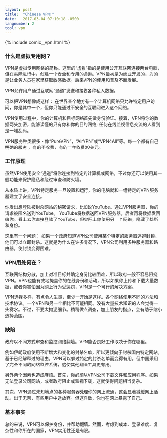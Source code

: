 ```yaml
---
layout: post
title:  "Chinese VPN!"
date:   2017-03-04 07:10:18 -0500
langnumber: 2
tool: vpn
---
```


{% include comic__vpn.html %}



<h3 class='subhed'>什么是虚拟专用网？</h3>

VPN是虚拟专用网络的简称。这里的“虚拟”指的是使用公开互联网连接两台电脑，但在实际进行中，创建一个安全和专用的通道。VPN最初是为商业开发的，为的是让业务人员在家里获取敏感数据。后来VPN的使用和普及不断发展。 

VPN允许用户通过互联网“通道”发送和接收各种私人数据。

可以把VPN想像成这样： 在世界某个地方有一个计算机网络只允许特定用户访问，你是其中一个，但你只能通过不安全的互联网进入这个网络。

VPN使用过程中，你的计算机和目标网络首先做身份验证。接着，VPN将你的数据两头加密，能够读懂的只有你和你的目的网络; 任何在线监视信息交流的人看到是一堆乱码。

VPN服务种类很多 - 像“PureVPN”，“AirVPN”或“VPN4All”等。每一个都有自己明确的服务； 有的不收费，有的一年收费80美元。

<h3 class='subhed icon how'>工作原理</h3>

虽然VPN使用安全“通道”将你连接到特定的计算机或网络，不过你还可以使用其一般功能来保护隐私和绕过审查和防火墙。

从本质上讲，VPN特定服务一旦设置和运行，你的电脑就和一组特定的VPN服务器建立了安全连接。

你发出想登陆被封杀网站的秘密请求，比如说YouTube。通过VPN服务器，你的请求被匿名送到YouTube。 YouTube将数据送回VPN服务器，后者再将数据发回给你。看上去你直接登陆了YouTube，但实际上你使用另一个网络，隐藏了处所和身份。 

这里有一个问题： 如果一个政府知道VPN公司使用某个特定的服务器逃避封锁，他们可以立即封杀。这就是为什么在许多情况下，VPN公司利用多种服务器和路由器，使封锁变得困难。

<h3 class='subhed icon help'>VPN用处何在？</h3>

互联网结构分散，加上对准目标并确定身份比较困难，所以政府一般不容易阻挠VPN。VPN也能有效地掩盖你的在线身份和活动，所以如果你上传和下载大量数据，或者你害怕因为网上行为受惩罚，VPN是一个可行的解决方案。

VPN选择多样，有点令人生畏，至少一开始是这样。各个网络使用不同的方法和技术协议。一个VPN和另一个相比不可能相同。没有大量技术知识的人会觉得一头雾水。不过，不要太拘泥细节。稍稍做点调查，加上朋友的指点，会有助于缩小选择范围。

<h3 class='subhed icon caution'>缺陷</h3>

政府以不同方式审查和监控网络翻墙。VPN能否良好工作取决于你在哪里。

例如伊朗政府使用不断增大和变化的封杀名单，所以更倾向于封杀国内特定网站。基于已经解释过的理由，VPN可以躲过特定的封杀名单而变得有用。但中国采用了完全不同的网络监控系统，这使其他翻墙工具更有用。

另外两个因素也造成麻烦。首先，你必须从VPN公司下载文件和应用程序。如果无法登录公司网站，或者政府阻止或监视下载，这就使得问题相当复杂。

其次，VPN通过未知地点的各种服务器处理你的网上流通，这会显著减缓网上活动。出于无奈，有些用户中途放弃。但这样做，你也在网上暴露了自己。

<h3 class='subhed icon bottomLine'>基本事实</h3>

总的来说，VPN可以保护身份，并帮助翻墙。然而，考虑到成本、登录难度、复杂性和你所在的国家，VPN实用性还是有限。

